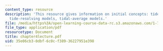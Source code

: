 ```yaml
---
content_type: resource
description: 'This resource gives information on initial concepts: tides and salinity,
  tide-resolving models, tidal-average models.'
file: /media/https%3A/open-learning-course-data-rc.s3.amazonaws.com/1-77-water-quality-control-spring-2006/35e06cb30dbf6c0cf38936227951e398_chapter4lecture.pdf
file_type: application/pdf
resourcetype: Document
title: chapter4lecture.pdf
uid: 35e06cb3-0dbf-6c0c-f389-36227951e398
---
```

